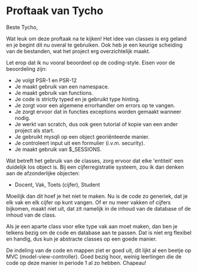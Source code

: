 # Proftaak van Tycho
Beste Tycho,

Wat leuk om deze proftaak na te kijken! Het idee van classes is erg geland en je
begint dit nu overal te gebruiken. Ook heb je een keurige scheiding van de bestanden,
wat het project erg overzichtelijk maakt.

Let erop dat ik nu vooral beoordeel op de coding-style. 
Eisen voor de beoordeling zijn:
- Je volgt PSR-1 en PSR-12
- Je maakt gebruik van een namespace.
- Je maakt gebruik van functions.
- Je code is strictly typed en je gebruikt type hinting.
- Je zorgt voor een algemene errorhandler om errors op te vangen.
- Je zorgt ervoor dat in functies exceptions worden gemaakt wanneer nodig.
- Je werkt van scratch, dus ook geen tutorial of kopie van een ander project als start.
- Je gebruikt mysqli op een object georiënteerde manier.
- Je controleert input uit een formulier (i.v.m. security).
- Je maakt gebruik van $_SESSIONS.

Wat betreft het gebruik van de classes, zorg ervoor dat elke 'entiteit' een duidelijk
los object is. Bij een cijferregistratie systeem, zou ik dan denken aan de afzonderlijke objecten:
- Docent, Vak, Toets (cijfer), Student

Moeilijk dan dit hoef je het niet te maken. Nu is de code zo generiek, dat je elk vak
en elk cijfer op kunt vangen. Of er nu meer vakken of cijfers bijkomen, maakt niet uit,
dat zit namelijk in de inhoud van de database of de inhoud van de class.

Als je een aparte class voor elke type vak aan moet maken, dan ben je telkens bezig om
de code en database aan te passen. Dat is niet erg flexibel en handig, dus kun je abstracte
classes op een goede manier.

De indeling van de code en mappen ziet er goed uit, dit lijkt al een beetje op MVC
(model-view-controller). Goed bezig hoor, weinig leerlingen die de code op deze manier
in periode 1 al zo hebben. Chapeau!